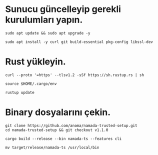 # Sunucu güncelleyip gerekli kurulumları yapın.

```
sudo apt update && sudo apt upgrade -y
```
```
sudo apt install -y curl git build-essential pkg-config libssl-dev
```

# Rust yükleyin.

```
curl --proto '=https' --tlsv1.2 -sSf https://sh.rustup.rs | sh
```
```
source $HOME/.cargo/env
```
```
rustup update
```


# Binary dosyalarını çekin.

```
git clone https://github.com/anoma/namada-trusted-setup.git
cd namada-trusted-setup && git checkout v1.1.0
```
```
cargo build --release --bin namada-ts --features cli
```
```
mv target/release/namada-ts /usr/local/bin 
```
